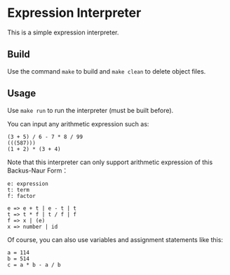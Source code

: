# Expression Interpreter

This is a simple expression interpreter.

## Build

Use the command `make` to build and `make clean` to delete object files.

## Usage

Use `make run` to run the interpreter (must be built before).

You can input any arithmetic expression such as:

```
(3 + 5) / 6 - 7 * 8 / 99
(((587)))
(1 + 2) * (3 + 4)
```

Note that this interpreter can only support arithmetic expression of this Backus-Naur Form：

```
e: expression
t: term
f: factor

e => e + t | e - t | t
t => t * f | t / f | f
f => x | (e)
x => number | id
```

Of course, you can also use variables and assignment statements like this:

```
a = 114
b = 514
c = a * b - a / b
```

